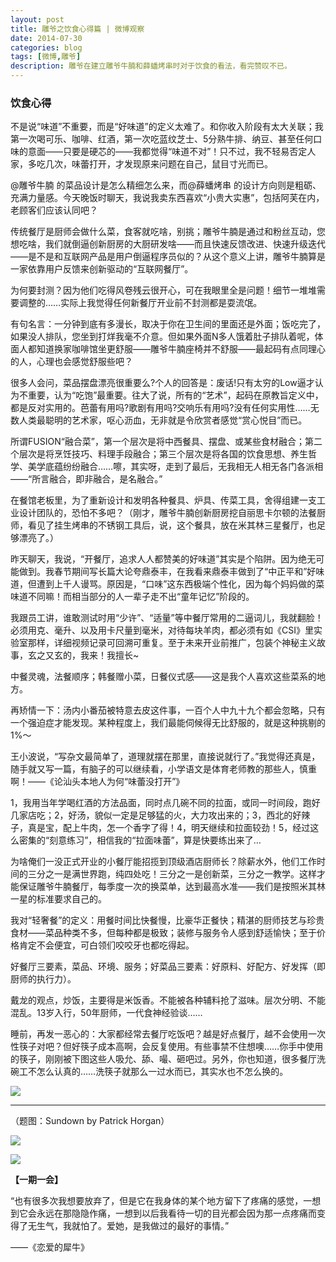 ```yaml
---
layout: post
title: 雕爷之饮食心得篇 | 微博观察
date: 2014-07-30
categories: blog
tags: [微博,雕爷]
description: 雕爷在建立雕爷牛腩和薛蟠烤串时对于饮食的看法，看完赞叹不已。
---
```


### 饮食心得

不是说“味道”不重要，而是“好味道”的定义太难了。和你收入阶段有太大关联；我第一次喝可乐、咖啡、红酒，第一次吃蓝纹芝士、5分熟牛排、纳豆、甚至任何口味的意面——只要是硬芯的——我都觉得“味道不对”！只不过，我不轻易否定人家，多吃几次，味蕾打开，才发现原来问题在自己，鼠目寸光而已。

@雕爷牛腩 的菜品设计是怎么精细怎么来，而@薛蟠烤串 的设计方向则是粗砺、充满力量感。今天晚饭时聊天，我说我卖东西喜欢“小贵大实惠”，包括阿芙在内，老顾客们应该认同吧？ 

传统餐厅是厨师会做什么菜，食客就吃啥，别挑；雕爷牛腩是通过和粉丝互动，您想吃啥，我们就倒逼创新厨房的大厨研发啥——而且快速反馈改进、快速升级迭代——是不是和互联网产品是用户倒逼程序员似的？从这个意义上讲，雕爷牛腩算是一家依靠用户反馈来创新驱动的“互联网餐厅”。


为何要封测？因为他们吃得风卷残云很开心，可在我眼里全是问题！细节一堆堆需要调整的……实际上我觉得任何新餐厅开业前不封测都是耍流氓。

有句名言：一分钟到底有多漫长，取决于你在卫生间的里面还是外面；饭吃完了，如果没人排队，您坐到打烊我毫不介意。但如果外面N多人饿着肚子排队着呢，体面人都知道换家咖啡馆坐更舒服——雕爷牛腩座椅并不舒服——最起码有点同理心的人，心理也会感觉舒服些吧？ 


很多人会问，菜品摆盘漂亮很重要么?个人的回答是：废话!只有太穷的Low逼才认为不重要，认为“吃饱”最重要。往大了说，所有的“艺术”，起码在原教旨定义中，都是反对实用的。芭蕾有用吗?歌剧有用吗?交响乐有用吗?没有任何实用性……无数人类最聪明的艺术家，呕心沥血，无非就是令欣赏者感觉“赏心悦目”而已。

所谓FUSION“融合菜”，第一个层次是将中西餐具、摆盘、或某些食材融合；第二个层次是将烹饪技巧、料理手段融合；第三个层次是将各国的饮食思想、养生哲学、美学底蕴纷纷融合……嚓，其实呀，走到了最后，无我相无人相无各门各派相——“所言融合，即非融合，是名融合。”

在餐馆老板里，为了重新设计和发明各种餐具、炉具、传菜工具，舍得组建一支工业设计团队的，恐怕不多吧？（刚才，雕爷牛腩创新厨房挖自丽思卡尔顿的法餐厨师，看见了挂生烤串的不锈钢工具后，说，这个餐具，放在米其林三星餐厅，也足够漂亮了。） 

昨天聊天，我说，“开餐厅，追求人人都赞美的好味道”其实是个陷阱。因为绝无可能做到。我春节期间写长篇大论夸鼎泰丰，在我看来鼎泰丰做到了“中正平和”好味道，但遭到上千人谩骂。原因是，“口味”这东西极端个性化，因为每个妈妈做的菜味道不同嘛！而相当部分的人一辈子走不出“童年记忆”阶段的。

我跟员工讲，谁敢测试时用“少许”、“适量”等中餐厅常用的二逼词儿，我就翻脸！必须用克、毫升、以及用卡尺量到毫米，对待每块羊肉，都必须有如《CSI》里实验室那样，详细视频记录可回溯可重复。至于未来开业前推广，包装个神秘主义故事，玄之又玄的，我来！我擅长~ 

中餐灵魂，法餐顺序；韩餐赠小菜，日餐仪式感——这是我个人喜欢这些菜系的地方。 

再矫情一下：汤内小番茄被特意去皮这件事，一百个人中九十九个都会忽略，只有一个强迫症才能发现。某种程度上，我们最能伺候得无比舒服的，就是这种挑剔的1%〜 

王小波说，“写杂文最简单了，道理就摆在那里，直接说就行了。”我觉得还真是，随手就又写一篇，有脑子的可以继续看，小学语文是体育老师教的那些人，慎重啊！——《论汕头本地人为何“味蕾没打开”》 

1，我用当年学喝红酒的方法品面，同时点几碗不同的拉面，或同一时间段，跑好几家店吃；2，好汤，貌似一定是足够猛的火，大力攻出来的；3，西北的好辣子，真是宝，配上牛肉，怎一个香字了得！4，明天继续和拉面较劲！5，经过这么密集的“刻意练习”，相信我的“拉面味蕾”，算是快要练出来了…

为啥俺们一没正式开业的小餐厅能招揽到顶级酒店厨师长？除薪水外，他们工作时间的三分之一是满世界跑，纯四处吃！三分之一是创新菜，三分之一教学。这样才能保证雕爷牛腩餐厅，每季度一次的换菜单，达到最高水准——我们是按照米其林一星的标准要求自己的。 

我对“轻奢餐”的定义：用餐时间比快餐慢，比豪华正餐快；精湛的厨师技艺与珍贵食材——菜品种类不多，但每种都是极致；装修与服务令人感到舒适愉快；至于价格肯定不会便宜，可白领们咬咬牙也都吃得起。 

好餐厅三要素，菜品、环境、服务；好菜品三要素：好原料、好配方、好发挥（即厨师的执行力）。

戴龙的观点，炒饭，主要得是米饭香。不能被各种辅料抢了滋味。层次分明、不能混乱。13岁入行，50年厨师，一代食神经验谈…… 

睡前，再发一恶心的：大家都经常去餐厅吃饭吧？越是好点餐厅，越不会使用一次性筷子对吧？但好筷子成本高啊，会反复使用。有些事禁不住想噢……你手中使用的筷子，刚刚被下图这些人吸允、舔、嘬、砸吧过。另外，你也知道，很多餐厅洗碗工不怎么认真的……洗筷子就那么一过水而已，其实水也不怎么换的。


![](http://cnfeat.qiniudn.com/Image-2014-07-18-22-55-14.png)


----



（题图：Sundown by Patrick Horgan）

![](http://cnfeat.qiniudn.com/mHDSX.png)



![](http://cnfeat.qiniudn.com/signitrue-2014-07-11.png)


**【一期一会】**


“也有很多次我想要放弃了，但是它在我身体的某个地方留下了疼痛的感觉，一想到它会永远在那隐隐作痛，一想到以后我看待一切的目光都会因为那一点疼痛而变得了无生气，我就怕了。爱她，是我做过的最好的事情。”

——《恋爱的犀牛》
